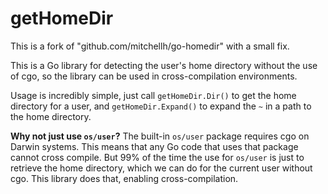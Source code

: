 # getHomeDir

This is a fork of "github.com/mitchellh/go-homedir" with a small fix.

This is a Go library for detecting the user's home directory without
the use of cgo, so the library can be used in cross-compilation environments.

Usage is incredibly simple, just call `getHomeDir.Dir()` to get the home directory
for a user, and `getHomeDir.Expand()` to expand the `~` in a path to the home
directory.

**Why not just use `os/user`?** The built-in `os/user` package requires
cgo on Darwin systems. This means that any Go code that uses that package
cannot cross compile. But 99% of the time the use for `os/user` is just to
retrieve the home directory, which we can do for the current user without
cgo. This library does that, enabling cross-compilation.
